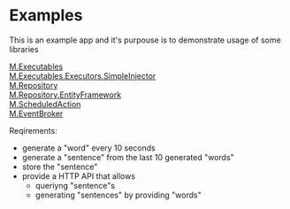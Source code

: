 # Examples

This is an example app and it's purpouse is to demonstrate usage of some libraries  
  
[M.Executables](https://github.com/petar-m/executables)  
[M.Executables.Executors.SimpleInjector](https://github.com/petar-m/executables.executors)  
[M.Repository](https://github.com/petar-m/repository)  
[M.Repository.EntityFramework](https://github.com/petar-m/repository.ef)  
[M.ScheduledAction](https://github.com/petar-m/scheduledaction)  
[M.EventBroker](https://github.com/petar-m/eventbroker)  

Reqirements:  
  
 - generate a "word" every 10 seconds  
 - generate a "sentence" from the last 10 generated "words"  
 - store the "sentence" 
 - provide a HTTP API that allows  
 	- queriyng "sentence"s
 	- generating "sentences" by providing "words"
 


